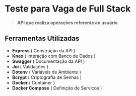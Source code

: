 # Teste para Vaga de Full Stack

> **API que realiza operações referente ao usuário**

## Ferramentas Utilizadas
- **Express** ( Construção da API )
- **Knex** ( Interação com Banco de Dados )
- **Swagger** ( Documentação da API )
- **Joi** ( Validações )
- **Dotenv** ( Variáveis de Ambiente )
- **Bcrypt** ( Criptografia de Senhas )
- **Docker** ( Container )
- **Docker Compose** ( Definição de Serviços )
